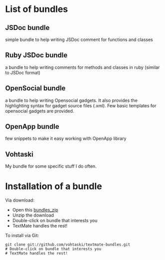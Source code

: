 List of bundles
===============

JSDoc bundle
--------------
simple bundle to help writing JSDoc comment for functions and classes

Ruby JSDoc bundle
----------
a bundle to help writing comments for methods and classes in ruby (similar to JSDoc format)

OpenSocial bundle
----------
a bundle to help writing Opensocial gadgets.
It also provides the highlighting syntax for gadget source files (.xml).
Few basic templates for opensocial gadgets are provided.


OpenApp bundle
--------------
few snippets to make it easy working with OpenApp library

Vohtaski
--------
My bundle for some specific stuff I do often.

Installation of a bundle
========================
Via download:

 * Open this [bundles_zip](https://github.com/vohtaski/textmate-bundles/archives/master)  
 * Unzip the download
 * Double-click on bundle that interests you
 * TextMate handles the rest!  

To install via Git:

    git clone git://github.com/vohtaski/textmate-bundles.git
    # Double-click on bundle that interests you
    # TextMate handles the rest!